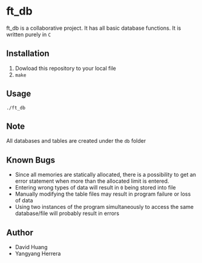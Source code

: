 # ft_db
ft_db is a collaborative project. It has all basic database functions. It is written purely in `C`

## Installation
1. Dowload this repository to your local file
2. `make`

## Usage
`./ft_db`

## Note
All databases and tables are created under the `db` folder

## Known Bugs
- Since all memories are statically allocated, there is a possibility to get an error statement when more than the allocated limit is entered.
- Entering wrong types of data will result in `0` being stored into file
- Manually modifying the table files may result in program failure or loss of data
- Using two instances of the program simultaneously to access the same database/file will probably result in errors

## Author
- David Huang
- Yangyang Herrera
